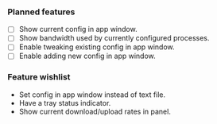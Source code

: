 ### Planned features
- [ ] Show current config in app window.
- [ ] Show bandwidth used by currently configured processes.
- [ ] Enable tweaking existing config in app window.
- [ ] Enable adding new config in app window.

### Feature wishlist
- Set config in app window instead of text file.
- Have a tray status indicator.
- Show current download/upload rates in panel.
